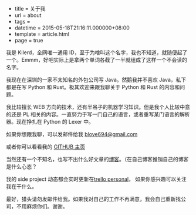  - title = 关于我
 - url = about
 - tags = 
 - datetime = 2015-05-18T21:16:11.000000+08:00
 - template = article.html
 - page = true

我是 Kilerd，全网唯一通用 ID，至于为啥叫这个名字，我也不知道，就随便起了一个。Emmm，好吧实际上是拿两个单词各截了一半就组成了这样一个不会读的名字。

<!--more-->

我现在在深圳的一家不太知名的外包公司写 Java。然鹅我并不喜欢 Java，私下都是在写 Python 和 Rust。极其欢迎来跟我聊关于 Python 和 Rust 的内容和问题。

我比较擅长 WEB 方向的技术，还有半吊子的机器学习知识。但是我个人比较中意的还是 PL 相关的内容。一直努力于写一门自己的语言，或者重写某门语言的解析器。现在挣扎在 Python 的 Lexer 中。

如果你想跟我聊，可以发邮件给我 [blove694@gmail.com](mailto:blove694@gmail.com)

或者你可以看看我的 [GITHUB 主页](https://github.com/kilerd) 

当然还有一个不知名，也写不出什么好文章的[博客](https://www.kilerd.me)。（在自己博客推销自己的博客是什么心态？

我的 side project 动态都会实时更新在[trello personal](<https://trello.com/b/UZxM7CLg>)， 如果你感兴趣可以关注我在干什么。


最好，猎头请勿发邮件给我。如果我对自己的工作不再满意，我会自己重新找公司，不用麻烦你们。谢谢。
